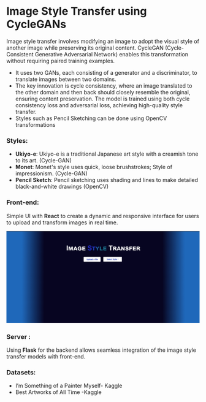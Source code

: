 # Image Style Transfer using CycleGANs
Image style transfer involves modifying an image to adopt the visual style of another image while preserving its original content. CycleGAN (Cycle-Consistent Generative Adversarial Network) enables this transformation without requiring paired training examples. 
* It uses two GANs, each consisting of a generator and a discriminator, to translate images between two domains. 
* The key innovation is cycle consistency, where an image translated to the other domain and then back should closely resemble the original, ensuring content preservation. The model is trained using both cycle consistency loss and adversarial loss, achieving high-quality style transfer.
* Styles such as Pencil Sketching can be done using OpenCV transformations
### Styles:
* **Ukiyo-e**: Ukiyo-e is a traditional Japanese art style with a creamish tone to its art. (Cycle-GAN)
* **Monet**: Monet's style uses quick, loose brushstrokes; Style of impressionism. (Cycle-GAN)
* **Pencil Sketch**: Pencil sketching uses shading and lines to make detailed black-and-white drawings (OpenCV)

### Front-end: 
Simple UI with **React** to create a dynamic and responsive interface for users to upload and transform images in real time.

![]( https://github.com/callistus-shawn/Image-Style-Transfer/blob/main/test/readme.gif)
### Server : 
Using **Flask** for the backend allows seamless integration of the image style transfer models with front-end.

### Datasets:
* I’m Something of a Painter Myself- Kaggle
* Best Artworks of All Time -Kaggle



